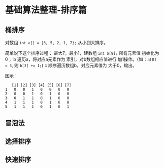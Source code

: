 # 基础算法整理-排序篇

## 桶排序
对数组 `int a[] = {3, 5, 2, 1, 7};` 从小到大排序。

简单说下这个排序过程：
 最大7，最小1，建数组 `int b[8];` 所有元素值 初始化为0；
b 遍历a，将对应a元素作为 索引，对b数组相应值进行 加1操作。（如：`a[0] = 3`, 则 `b[3] += 1;`)
c 顺序遍历数组b，对应元素值为 大于0，输出。

图示：
```
   [1] [2] [3] [4] [5] [6] [7]
1   0   0   1   0   0   0   0
2   0   0   1   0   1   0   0
3   0   1   1   0   1   0   0
4   1   1   1   0   1   0   0
5   1   1   1   0   1   0   1
```


## 冒泡法
## 选择排序
## 快速排序
